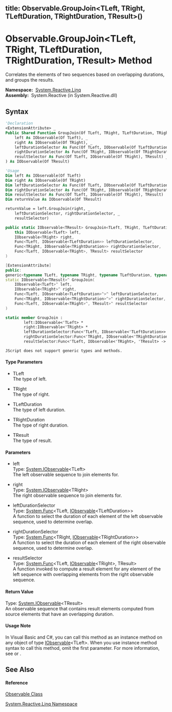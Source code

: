title: Observable.GroupJoin<TLeft, TRight, TLeftDuration, TRightDuration, TResult>()
---
# Observable.GroupJoin\<TLeft, TRight, TLeftDuration, TRightDuration, TResult\> Method

Correlates the elements of two sequences based on overlapping durations, and groups the results.

**Namespace:**  [System.Reactive.Linq](System.Reactive.Linq\System.Reactive.Linq.md)  
**Assembly:**  System.Reactive (in System.Reactive.dll)

## Syntax

```vb
'Declaration
<ExtensionAttribute> _
Public Shared Function GroupJoin(Of TLeft, TRight, TLeftDuration, TRightDuration, TResult) ( _
    left As IObservable(Of TLeft), _
    right As IObservable(Of TRight), _
    leftDurationSelector As Func(Of TLeft, IObservable(Of TLeftDuration)), _
    rightDurationSelector As Func(Of TRight, IObservable(Of TRightDuration)), _
    resultSelector As Func(Of TLeft, IObservable(Of TRight), TResult) _
) As IObservable(Of TResult)
```

```vb
'Usage
Dim left As IObservable(Of TLeft)
Dim right As IObservable(Of TRight)
Dim leftDurationSelector As Func(Of TLeft, IObservable(Of TLeftDuration))
Dim rightDurationSelector As Func(Of TRight, IObservable(Of TRightDuration))
Dim resultSelector As Func(Of TLeft, IObservable(Of TRight), TResult)
Dim returnValue As IObservable(Of TResult)

returnValue = left.GroupJoin(right, _
    leftDurationSelector, rightDurationSelector, _
    resultSelector)
```

```csharp
public static IObservable<TResult> GroupJoin<TLeft, TRight, TLeftDuration, TRightDuration, TResult>(
    this IObservable<TLeft> left,
    IObservable<TRight> right,
    Func<TLeft, IObservable<TLeftDuration>> leftDurationSelector,
    Func<TRight, IObservable<TRightDuration>> rightDurationSelector,
    Func<TLeft, IObservable<TRight>, TResult> resultSelector
)
```

```c++
[ExtensionAttribute]
public:
generic<typename TLeft, typename TRight, typename TLeftDuration, typename TRightDuration, typename TResult>
static IObservable<TResult>^ GroupJoin(
    IObservable<TLeft>^ left, 
    IObservable<TRight>^ right, 
    Func<TLeft, IObservable<TLeftDuration>^>^ leftDurationSelector, 
    Func<TRight, IObservable<TRightDuration>^>^ rightDurationSelector, 
    Func<TLeft, IObservable<TRight>^, TResult>^ resultSelector
)
```

```fsharp
static member GroupJoin : 
        left:IObservable<'TLeft> * 
        right:IObservable<'TRight> * 
        leftDurationSelector:Func<'TLeft, IObservable<'TLeftDuration>> * 
        rightDurationSelector:Func<'TRight, IObservable<'TRightDuration>> * 
        resultSelector:Func<'TLeft, IObservable<'TRight>, 'TResult> -> IObservable<'TResult> 
```

```jscript
JScript does not support generic types and methods.
```

#### Type Parameters

- TLeft  
  The type of left.

- TRight  
  The type of right.

- TLeftDuration  
  The type of left duration.

- TRightDuration  
  The type of right duration.

- TResult  
  The type of result.

#### Parameters

- left  
  Type: [System.IObservable](https://msdn.microsoft.com/en-us/library/Dd990377)\<TLeft\>  
  The left observable sequence to join elements for.

- right  
  Type: [System.IObservable](https://msdn.microsoft.com/en-us/library/Dd990377)\<TRight\>  
  The right observable sequence to join elements for.

- leftDurationSelector  
  Type: [System.Func](https://msdn.microsoft.com/en-us/library/Bb549151)\<TLeft, [IObservable](https://msdn.microsoft.com/en-us/library/Dd990377)\<TLeftDuration\>\>  
  A function to select the duration of each element of the left observable sequence, used to determine overlap.

- rightDurationSelector  
  Type: [System.Func](https://msdn.microsoft.com/en-us/library/Bb549151)\<TRight, [IObservable](https://msdn.microsoft.com/en-us/library/Dd990377)\<TRightDuration\>\>  
  A function to select the duration of each element of the right observable sequence, used to determine overlap.

- resultSelector  
  Type: [System.Func](https://msdn.microsoft.com/en-us/library/Bb534647)\<TLeft, [IObservable](https://msdn.microsoft.com/en-us/library/Dd990377)\<TRight\>, TResult\>  
  A function invoked to compute a result element for any element of the left sequence with overlapping elements from the right observable sequence.

#### Return Value

Type: [System.IObservable](https://msdn.microsoft.com/en-us/library/Dd990377)\<TResult\>  
An observable sequence that contains result elements computed from source elements that have an overlapping duration.

#### Usage Note

In Visual Basic and C\#, you can call this method as an instance method on any object of type [IObservable](https://msdn.microsoft.com/en-us/library/Dd990377)\<TLeft\>. When you use instance method syntax to call this method, omit the first parameter. For more information, see [](https://msdn.microsoft.com/en-us/library/Bb384936) or [](https://msdn.microsoft.com/en-us/library/Bb383977).

## See Also

#### Reference

[Observable Class](Observable\Observable.md)

[System.Reactive.Linq Namespace](System.Reactive.Linq\System.Reactive.Linq.md)








